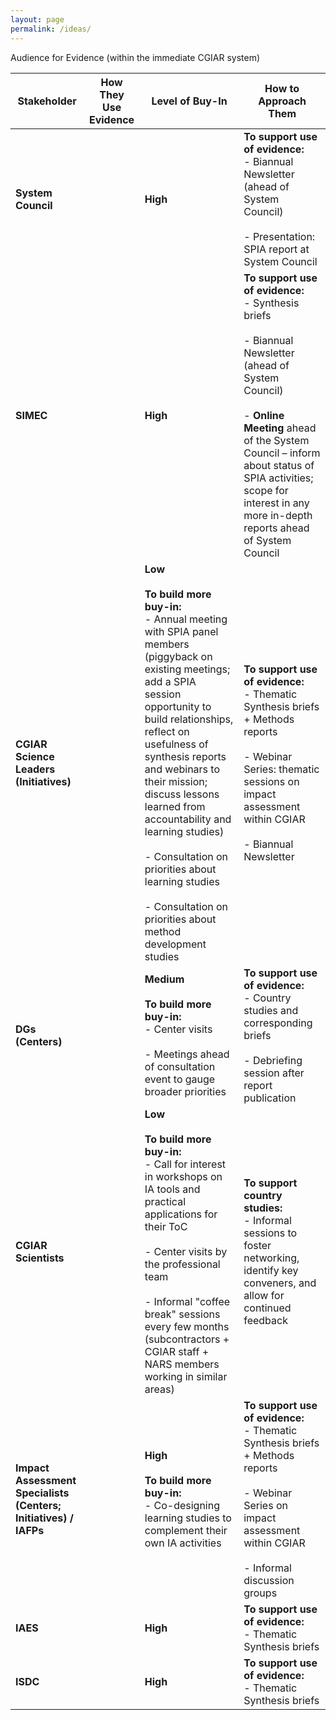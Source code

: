 ```yaml
---
layout: page
permalink: /ideas/
---
```




Audience for Evidence (within the immediate CGIAR system)


| Stakeholder                       | How They Use Evidence | Level of Buy-In                                                                                               | How to Approach Them                                                                                                             |
|-----------------------------------|-----------------------|---------------------------------------------------------------------------------------------------------------|-----------------------------------------------------------------------------------------------------------------------------|
| **System Council**                |                       | **High**                                                                                                      | **To support use of evidence:**<br>- Biannual Newsletter (ahead of System Council)<br><br>- Presentation: SPIA report at System Council |
| **SIMEC**                         |                       | **High**                                                                                                      | **To support use of evidence:**<br>- Synthesis briefs<br><br>- Biannual Newsletter (ahead of System Council)<br><br>- **Online Meeting** ahead of the System Council – inform about status of SPIA activities; scope for interest in any more in-depth reports ahead of System Council |
| **CGIAR Science Leaders (Initiatives)** |                       | **Low**<br><br>**To build more buy-in:**<br>- Annual meeting with SPIA panel members (piggyback on existing meetings; add a SPIA session opportunity to build relationships, reflect on usefulness of synthesis reports and webinars to their mission; discuss lessons learned from accountability and learning studies)<br><br>- Consultation on priorities about learning studies<br><br>- Consultation on priorities about method development studies | **To support use of evidence:**<br>- Thematic Synthesis briefs + Methods reports<br><br>- Webinar Series: thematic sessions on impact assessment within CGIAR<br><br>- Biannual Newsletter |
| **DGs (Centers)**                 |                       | **Medium**<br><br>**To build more buy-in:**<br>- Center visits<br><br>- Meetings ahead of consultation event to gauge broader priorities | **To support use of evidence:**<br>- Country studies and corresponding briefs<br><br>- Debriefing session after report publication |
| **CGIAR Scientists**              |                       | **Low**<br><br>**To build more buy-in:**<br>- Call for interest in workshops on IA tools and practical applications for their ToC<br><br>- Center visits by the professional team<br><br>- Informal "coffee break" sessions every few months (subcontractors + CGIAR staff + NARS members working in similar areas) | **To support country studies:**<br>- Informal sessions to foster networking, identify key conveners, and allow for continued feedback |
| **Impact Assessment Specialists (Centers; Initiatives) / IAFPs** |                       | **High**<br><br>**To build more buy-in:**<br>- Co-designing learning studies to complement their own IA activities | **To support use of evidence:**<br>- Thematic Synthesis briefs + Methods reports<br><br>- Webinar Series on impact assessment within CGIAR<br><br>- Informal discussion groups |
| **IAES**                          |                       | **High**                                                                                                      | **To support use of evidence:**<br>- Thematic Synthesis briefs                                                                 |
| **ISDC**                          |                       | **High**                                                                                                      | **To support use of evidence:**<br>- Thematic Synthesis briefs                                                                 |
